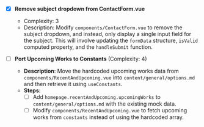 - [x] **Remove subject dropdown from ContactForm.vue**

  - Complexity: 3
  - Description: Modify `components/ContactForm.vue` to remove the subject dropdown, and instead, only display a single input field for the subject. This will involve updating the `formData` structure, `isValid` computed property, and the `handleSubmit` function.

- [ ] **Port Upcoming Works to Constants** (Complexity: 4)
  - **Description**: Move the hardcoded upcoming works data from `components/RecentAndUpcoming.vue` into `content/general/options.md` and then retrieve it using `useConstants`.
  - **Steps**:
    - [ ] Add `homepage.recentAndUpcoming.upcomingWorks` to `content/general/options.md` with the existing mock data.
    - [ ] Modify `components/RecentAndUpcoming.vue` to fetch upcoming works from `constants` instead of using the hardcoded array.
